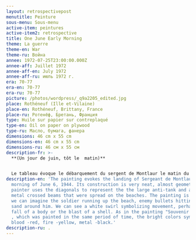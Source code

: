```yaml
---
layout: retrospectivepost
menutitle: Peinture
sous-menu: Sous-menu
active-item: peintures
active-item2: retrospective
title: One June Early Morning
theme: La guerre
theme-en: War
theme-ru: Война
annee: 1972-07-25T23:00:00.000Z
annee-aff: Juillet 1972
annee-aff-en: July 1972
annee-aff-ru: июль 1972 г.
era: 70-77
era-en: 70-77
era-ru: 70-77
picture: /photos/wordpress/_q9a2205_edited.jpg
place: Rothéneuf (Ille et-Vilaine)
place-en: Rothéneuf, Brittany, France
place-ru: Ротенёф, Бретань, Франция
type: Huile sur papier sur contreplaqué
type-en: Oil on paper on plywood
type-ru: Масло, бумага, фанера
dimensions: 46 cm x 55 cm
dimensions-en: 46 cm x 55 cm
dimensions-ru: 46 см x 55 см
description-fr: >-
  **(Un jour de juin, tôt le  matin)**


  L﻿e tableau évoque le débarquement du sergent de Montlaur le matin du 6 juin 1944. La construction est très soignée, quasi géométrique . Le peintre utilise les diagonales pour figurer les chevaux de frises métalliques qui défendaient la plage. La peinture est dynamique : on imagine le soldat remontant la plage en courant, les balles ennemies frappant le sable autour de lui. On voit un tourbillon blanc symbolisant le mouvement, peut-être la chute d'un corps  ou le souffle d'une explosion. Comme dans le tableau "Souvenir normand", peint à quelques jours d'intervalles, les couleurs, vives, symbolisent le sang -rouge, le feu -jaune, le métal -noir.
description-en: 'The painting evokes the landing of Sergeant de Montlaur on the
  morning of June 6, 1944. Its construction is very neat, almost geometric. The
  painter uses the diagonals to represent the the large anti-tank and anti-barge
  metal crossed beams that were spread on the beaches. The painting is dynamic:
  we can imagine the soldier running up the beach, enemy bullets hitting the
  sand around him. We can see a white swirl symbolizing movement, perhaps the
  fall of a body or the blast of a shell. As in the painting "Souvenir Normand"
  , which was painted in the same period of time, the bright colors symbolize
  blood -red, fire -yellow, metal -black.'
description-ru: .
---
```

